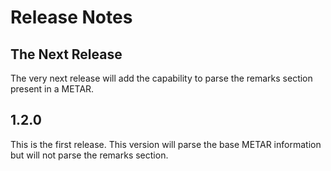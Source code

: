 # Release Notes

## The Next Release
The very next release will add the capability to parse the remarks section present in a METAR.

## 1.2.0
This is the first release. This version will parse the base METAR information but will not parse the remarks section.

